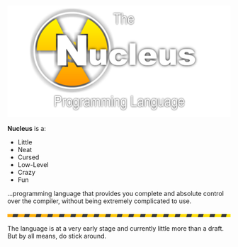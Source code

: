<!--

**Here are some ideas to get you started:**

🙋‍♀️ A short introduction - what is your organization all about?
🌈 Contribution guidelines - how can the community get involved?
👩‍💻 Useful resources - where can the community find your docs? Is there anything else the community should know?
🍿 Fun facts - what does your team eat for breakfast?
🧙 Remember, you can do mighty things with the power of [Markdown](https://docs.github.com/github/writing-on-github/getting-started-with-writing-and-formatting-on-github/basic-writing-and-formatting-syntax)
-->

![Nucleus Logo](https://raw.githubusercontent.com/nucleus-lang/.github/main/profile/cover.png)

__Nucleus__ is a:

- Little
- Neat
- Cursed
- Low-Level
- Crazy
- Fun

...programming language that provides you complete and absolute control over the compiler, without being extremely complicated to use.

![Nucleus Bars](https://raw.githubusercontent.com/nucleus-lang/.github/main/profile/bars.png)

The language is at a very early stage and currently little more than a draft. But by all means, do stick around.
